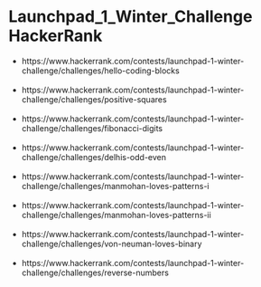 # Launchpad_1_Winter_Challenge HackerRank
<ul>
 <li>https://www.hackerrank.com/contests/launchpad-1-winter-challenge/challenges/hello-coding-blocks</li><br>
 <li>https://www.hackerrank.com/contests/launchpad-1-winter-challenge/challenges/positive-squares</li><br>
 <li>https://www.hackerrank.com/contests/launchpad-1-winter-challenge/challenges/fibonacci-digits</li><br>
 <li>https://www.hackerrank.com/contests/launchpad-1-winter-challenge/challenges/delhis-odd-even</li><br>
 <li>https://www.hackerrank.com/contests/launchpad-1-winter-challenge/challenges/manmohan-loves-patterns-i</li><br>
 <li>https://www.hackerrank.com/contests/launchpad-1-winter-challenge/challenges/manmohan-loves-patterns-ii</li><br>
 <li>https://www.hackerrank.com/contests/launchpad-1-winter-challenge/challenges/von-neuman-loves-binary</li><br>
 <li>https://www.hackerrank.com/contests/launchpad-1-winter-challenge/challenges/reverse-numbers</li><br>

</ul>
